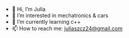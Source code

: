 - 👋 Hi, I’m Julia
- 👀 I’m interested in mechatronics & cars
- 🌱 I’m currently learning c++
- 📫 How to reach me: juliaszcz24@gmail.com

<!---
JuliaSzcz/JuliaSzcz is a ✨ special ✨ repository because its `README.md` (this file) appears on your GitHub profile.
You can click the Preview link to take a look at your changes.
--->
